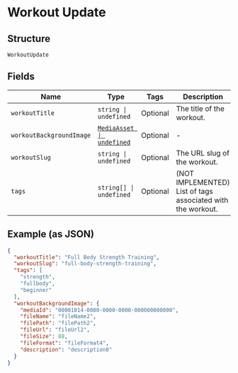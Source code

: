 
# Workout Update

## Structure

`WorkoutUpdate`

## Fields

| Name | Type | Tags | Description |
|  --- | --- | --- | --- |
| `workoutTitle` | `string \| undefined` | Optional | The title of the workout. |
| `workoutBackgroundImage` | [`MediaAsset \| undefined`](../../doc/models/media-asset.md) | Optional | - |
| `workoutSlug` | `string \| undefined` | Optional | The URL slug of the workout. |
| `tags` | `string[] \| undefined` | Optional | (NOT IMPLEMENTED) List of tags associated with the workout. |

## Example (as JSON)

```json
{
  "workoutTitle": "Full Body Strength Training",
  "workoutSlug": "full-body-strength-training",
  "tags": [
    "strength",
    "fullbody",
    "beginner"
  ],
  "workoutBackgroundImage": {
    "mediaId": "00001014-0000-0000-0000-000000000000",
    "fileName": "fileName2",
    "filePath": "filePath2",
    "fileUrl": "fileUrl2",
    "fileSize": 88,
    "fileFormat": "fileFormat4",
    "description": "description8"
  }
}
```

